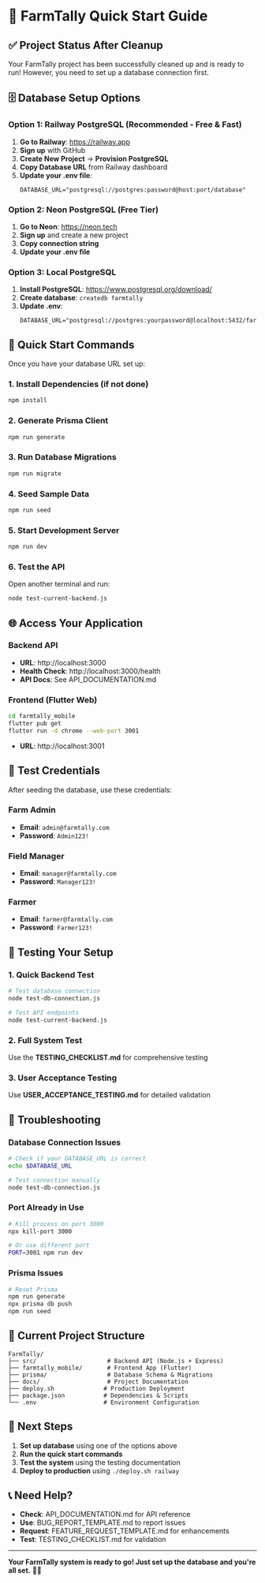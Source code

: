 # 🚀 FarmTally Quick Start Guide

## ✅ Project Status After Cleanup

Your FarmTally project has been successfully cleaned up and is ready to run! However, you need to set up a database connection first.

## 🗄️ Database Setup Options

### Option 1: Railway PostgreSQL (Recommended - Free & Fast)

1. **Go to Railway**: https://railway.app
2. **Sign up** with GitHub
3. **Create New Project** → **Provision PostgreSQL**
4. **Copy Database URL** from Railway dashboard
5. **Update your .env file**:
   ```env
   DATABASE_URL="postgresql://postgres:password@host:port/database"
   ```

### Option 2: Neon PostgreSQL (Free Tier)

1. **Go to Neon**: https://neon.tech
2. **Sign up** and create a new project
3. **Copy connection string**
4. **Update your .env file**

### Option 3: Local PostgreSQL

1. **Install PostgreSQL**: https://www.postgresql.org/download/
2. **Create database**: `createdb farmtally`
3. **Update .env**:
   ```env
   DATABASE_URL="postgresql://postgres:yourpassword@localhost:5432/farmtally"
   ```

## 🚀 Quick Start Commands

Once you have your database URL set up:

### 1. Install Dependencies (if not done)
```bash
npm install
```

### 2. Generate Prisma Client
```bash
npm run generate
```

### 3. Run Database Migrations
```bash
npm run migrate
```

### 4. Seed Sample Data
```bash
npm run seed
```

### 5. Start Development Server
```bash
npm run dev
```

### 6. Test the API
Open another terminal and run:
```bash
node test-current-backend.js
```

## 🌐 Access Your Application

### Backend API
- **URL**: http://localhost:3000
- **Health Check**: http://localhost:3000/health
- **API Docs**: See API_DOCUMENTATION.md

### Frontend (Flutter Web)
```bash
cd farmtally_mobile
flutter pub get
flutter run -d chrome --web-port 3001
```
- **URL**: http://localhost:3001

## 🔐 Test Credentials

After seeding the database, use these credentials:

### Farm Admin
- **Email**: `admin@farmtally.com`
- **Password**: `Admin123!`

### Field Manager
- **Email**: `manager@farmtally.com`
- **Password**: `Manager123!`

### Farmer
- **Email**: `farmer@farmtally.com`
- **Password**: `Farmer123!`

## 🧪 Testing Your Setup

### 1. Quick Backend Test
```bash
# Test database connection
node test-db-connection.js

# Test API endpoints
node test-current-backend.js
```

### 2. Full System Test
Use the **TESTING_CHECKLIST.md** for comprehensive testing

### 3. User Acceptance Testing
Use **USER_ACCEPTANCE_TESTING.md** for detailed validation

## 🚨 Troubleshooting

### Database Connection Issues
```bash
# Check if your DATABASE_URL is correct
echo $DATABASE_URL

# Test connection manually
node test-db-connection.js
```

### Port Already in Use
```bash
# Kill process on port 3000
npx kill-port 3000

# Or use different port
PORT=3001 npm run dev
```

### Prisma Issues
```bash
# Reset Prisma
npm run generate
npx prisma db push
npm run seed
```

## 📁 Current Project Structure

```
FarmTally/
├── src/                    # Backend API (Node.js + Express)
├── farmtally_mobile/       # Frontend App (Flutter)
├── prisma/                 # Database Schema & Migrations
├── docs/                   # Project Documentation
├── deploy.sh              # Production Deployment
├── package.json           # Dependencies & Scripts
└── .env                   # Environment Configuration
```

## 🎯 Next Steps

1. **Set up database** using one of the options above
2. **Run the quick start commands**
3. **Test the system** using the testing documentation
4. **Deploy to production** using `./deploy.sh railway`

## 📞 Need Help?

- **Check**: API_DOCUMENTATION.md for API reference
- **Use**: BUG_REPORT_TEMPLATE.md to report issues
- **Request**: FEATURE_REQUEST_TEMPLATE.md for enhancements
- **Test**: TESTING_CHECKLIST.md for validation

---

**Your FarmTally system is ready to go! Just set up the database and you're all set.** 🌾✨